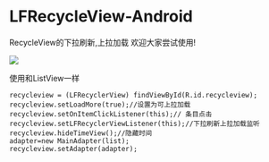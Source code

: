 # LFRecycleView-Android
RecycleView的下拉刷新,上拉加载
欢迎大家尝试使用!

<img src="https://github.com/limxing/LFRecycleView-Android/GIF.gif"/>



使用和ListView一样
```
recycleview = (LFRecyclerView) findViewById(R.id.recycleview);
recycleview.setLoadMore(true);//设置为可上拉加载
recycleview.setOnItemClickListener(this);// 条目点击
recycleview.setLFRecyclerViewListener(this);//下拉刷新上拉加载监听
recycleview.hideTimeView();//隐藏时间
adapter=new MainAdapter(list);
recycleview.setAdapter(adapter);

```



